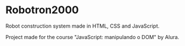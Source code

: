 # Robotron2000
Robot construction system made in HTML, CSS and JavaScript.

Project made for the course "JavaScript: manipulando o DOM" by Alura.
